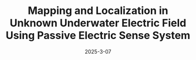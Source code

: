 ---
title: "Mapping and Localization in Unknown Underwater Electric Field Using Passive Electric Sense System"
collection: publications
category: manuscripts
permalink: /publication/TIM-1
date: 2025-3-07
venue: 'IEEE Transactions on Instrumentation and Measurement'
paperurl: 'http://academicpages.github.io/files/TIM1.pdf'
citation: 'Penghang Shuai, Haipeng Li, Chao Zhou, Yaming Ou, Zhuoliang Zhang, Chunhui Zhu, Junfeng Fan. &quot;Mapping and Localization in Unknown Underwater Electric Field Using Passive Electric Sense System.&quot; <i>IEEE Transactions on Instrumentation and Measurement</i>, vol.74, pp. 1-12, 2025.'
excerpt: '<i>Abstract</i>: In nature, some fish species are sensitive to electric fields and these fish are called weakly electric fish. Inspired by the ability of weakly electric fish, this article presents a passive electric sense system for freely swimming underwater robot, and realizes electric field mapping and localization. First, we present the characteristics of underwater electric field, and express these in Maxwell’s equations. Then, a Gaussian process (GP)-based approach for interpolation and extrapolation of the underwater electric field is derived, and this approach is embedded with underwater electric field characteristics. This interpolation method is capable of mapping the electric field within the environment, and we can obtain information about the unknown electric field. Finally, based on the electric field maps we constructed, we propose a method for 2-D electro-localization of underwater robot, which is able to fuse multiple constructed electric field maps of different frequencies. In the water environment with unknown electric field emitters, an underwater robot with the passive electric sense system is used for mapping and localization experiments. The experimental results demonstrate the effectiveness of our electro-localization method, and extend the application to unknown electric field sources by mapping method.'
---